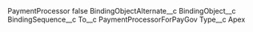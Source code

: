<?xml version="1.0" encoding="UTF-8"?>
<CustomMetadata xmlns="http://soap.sforce.com/2006/04/metadata" xmlns:xsi="http://www.w3.org/2001/XMLSchema-instance" xmlns:xsd="http://www.w3.org/2001/XMLSchema">
	<label>PaymentProcessor</label>
	<protected>false</protected>
	<values>
		<field>BindingObjectAlternate__c</field>
		<value xsi:nil="true"/>
	</values>
	<values>
		<field>BindingObject__c</field>
		<value xsi:nil="true"/>
	</values>
	<values>
		<field>BindingSequence__c</field>
		<value xsi:nil="true"/>
	</values>
	<values>
		<field>To__c</field>
		<value xsi:type="xsd:string">PaymentProcessorForPayGov</value>
	</values>
	<values>
		<field>Type__c</field>
		<value xsi:type="xsd:string">Apex</value>
	</values>
</CustomMetadata>
